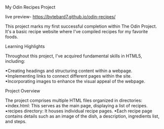 My Odin Recipes Project


live preview-
https://bytebard7.github.io/odin-recipes/

This project marks my first successful completion within The Odin Project. It's a basic recipe website where I've compiled recipes for my favorite foods.

Learning Highlights

Throughout this project, I've acquired fundamental skills in HTML5, including:

•Creating headings and structuring content within a webpage.
•Implementing links to connect different pages within the site.
•Incorporating images to enhance the visual appeal of the webpage.

Project Overview


The project comprises multiple HTML files organized in directories:
•index.html: This serves as the main page, displaying a list of recipes.
•recipes directory: It houses individual recipe pages.
•Each recipe page contains details such as an      image of the dish, a description, ingredients list, and steps.



